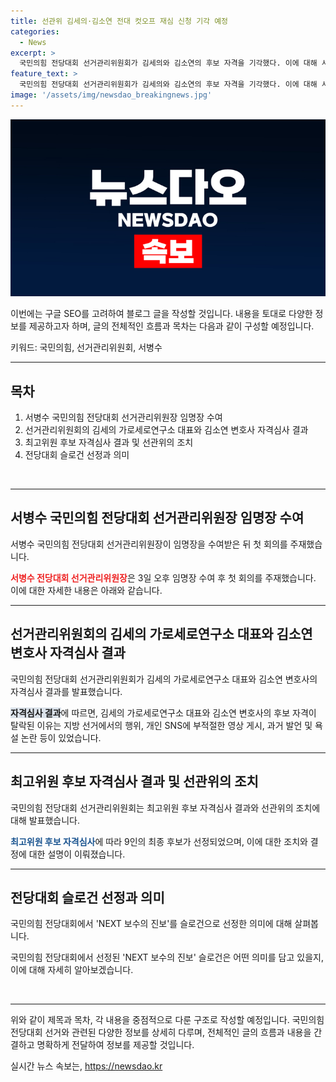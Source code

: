 ```yaml
---
title: 선관위 김세의·김소연 전대 컷오프 재심 신청 기각 예정
categories:
  - News
excerpt: >
  국민의힘 전당대회 선거관리위원회가 김세의와 김소연의 후보 자격을 기각했다. 이에 대해 서병수 선관위원장은 관련 회의를 마친 후 자체적인 판단과 결정을 밝혔다. 또한, 후보들 간의 부정적 선거를 방지하기 위해 주의와 경고가 필요하다고 강조했다. 전당대회 슬로건으로 NEXT 보수의 진보를 선정하며 미래로 나아가는 보수 정책을 강조했다.
feature_text: >
  국민의힘 전당대회 선거관리위원회가 김세의와 김소연의 후보 자격을 기각했다. 이에 대해 서병수 선관위원장은 관련 회의를 마친 후 자체적인 판단과 결정을 밝혔다. 또한, 후보들 간의 부정적 선거를 방지하기 위해 주의와 경고가 필요하다고 강조했다. 전당대회 슬로건으로 NEXT 보수의 진보를 선정하며 미래로 나아가는 보수 정책을 강조했다.
image: '/assets/img/newsdao_breakingnews.jpg'
---
```


<p><img src="/assets/img/newsdao_breakingnews.jpg" alt="flaretime 속보" /></p>

<p>이번에는 구글 SEO를 고려하여 블로그 글을 작성할 것입니다. 내용을 토대로 다양한 정보를 제공하고자 하며, 글의 전체적인 흐름과 목차는 다음과 같이 구성할 예정입니다.</p>

<p>키워드: 국민의힘, 선거관리위원회, 서병수</p>

<hr />

<h2 data-ke-size="size26">목차</h2>

<ol>
  <li>서병수 국민의힘 전당대회 선거관리위원장 임명장 수여</li>
  <li>선거관리위원회의 김세의 가로세로연구소 대표와 김소연 변호사 자격심사 결과</li>
  <li>최고위원 후보 자격심사 결과 및 선관위의 조치</li>
  <li>전당대회 슬로건 선정과 의미</li>
</ol>

<p data-ke-size="size16">&nbsp;</p>

<hr />

<h2 data-ke-size="size24">서병수 국민의힘 전당대회 선거관리위원장 임명장 수여</h2>

<p>서병수 국민의힘 전당대회 선거관리위원장이 임명장을 수여받은 뒤 첫 회의를 주재했습니다.</p>

<p><b><span style="color: #ee2323;">서병수 전당대회 선거관리위원장</span></b>은 3일 오후 임명장 수여 후 첫 회의를 주재했습니다. 이에 대한 자세한 내용은 아래와 같습니다.</p>

<hr />

<h2 data-ke-size="size24">선거관리위원회의 김세의 가로세로연구소 대표와 김소연 변호사 자격심사 결과</h2>

<p>국민의힘 전당대회 선거관리위원회가 김세의 가로세로연구소 대표와 김소연 변호사의 자격심사 결과를 발표했습니다.</p>

<p><b><span style="background-color: #21538527;">자격심사 결과</span></b>에 따르면, 김세의 가로세로연구소 대표와 김소연 변호사의 후보 자격이 탈락된 이유는 지방 선거에서의 행위, 개인 SNS에 부적절한 영상 게시, 과거 발언 및 욕설 논란 등이 있었습니다.</p>

<hr />

<h2 data-ke-size="size24">최고위원 후보 자격심사 결과 및 선관위의 조치</h2>

<p>국민의힘 전당대회 선거관리위원회는 최고위원 후보 자격심사 결과와 선관위의 조치에 대해 발표했습니다.</p>

<p><b><span style="color: #1a5490;">최고위원 후보 자격심사</span></b>에 따라 9인의 최종 후보가 선정되었으며, 이에 대한 조치와 결정에 대한 설명이 이뤄졌습니다.</p>

<hr />

<h2 data-ke-size="size24">전당대회 슬로건 선정과 의미</h2>

<p>국민의힘 전당대회에서 'NEXT 보수의 진보'를 슬로건으로 선정한 의미에 대해 살펴봅니다.</p>

<p>국민의힘 전당대회에서 선정된 'NEXT 보수의 진보' 슬로건은 어떤 의미를 담고 있을지, 이에 대해 자세히 알아보겠습니다.</p>

<p data-ke-size="size16">&nbsp;</p>

<hr />

<p>위와 같이 제목과 목차, 각 내용을 중점적으로 다룬 구조로 작성할 예정입니다. 국민의힘 전당대회 선거와 관련된 다양한 정보를 상세히 다루며, 전체적인 글의 흐름과 내용을 간결하고 명확하게 전달하여 정보를 제공할 것입니다.</p>
실시간 뉴스 속보는, <a href="https://newsdao.kr" rel="dofollow">https://newsdao.kr</a>


